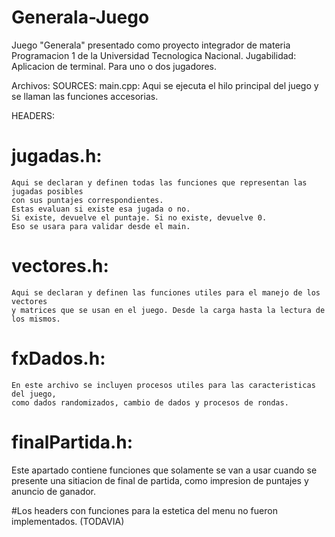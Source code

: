 # Generala-Juego
Juego "Generala" presentado como proyecto integrador de materia Programacion 1 de la Universidad Tecnologica Nacional.
Jugabilidad: Aplicacion de terminal.
Para uno o dos jugadores.

Archivos:
SOURCES:
  main.cpp:
    Aqui se ejecuta el hilo principal del juego y se llaman las funciones accesorias.
    
HEADERS:
  # jugadas.h:
    Aqui se declaran y definen todas las funciones que representan las jugadas posibles
    con sus puntajes correspondientes.
    Estas evaluan si existe esa jugada o no. 
    Si existe, devuelve el puntaje. Si no existe, devuelve 0. 
    Eso se usara para validar desde el main.

  # vectores.h:
    Aqui se declaran y definen las funciones utiles para el manejo de los vectores 
    y matrices que se usan en el juego. Desde la carga hasta la lectura de los mismos.

  # fxDados.h:
    En este archivo se incluyen procesos utiles para las caracteristicas del juego,
    como dados randomizados, cambio de dados y procesos de rondas.

  # finalPartida.h:
   Este apartado contiene funciones que solamente se van a usar 
   cuando se presente una sitiacion de final de partida,
   como impresion de puntajes y anuncio de ganador.
   
   #Los headers con funciones para la estetica del menu no fueron implementados. (TODAVIA)
